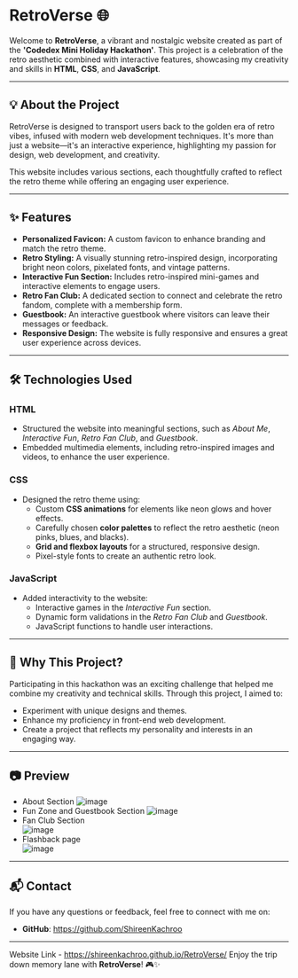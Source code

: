 # RetroVerse 🌐

Welcome to **RetroVerse**, a vibrant and nostalgic website created as part of the **'Codedex Mini Holiday Hackathon'**. This project is a celebration of the retro aesthetic combined with interactive features, showcasing my creativity and skills in **HTML**, **CSS**, and **JavaScript**.

---

## 💡 **About the Project**

RetroVerse is designed to transport users back to the golden era of retro vibes, infused with modern web development techniques. It's more than just a website—it's an interactive experience, highlighting my passion for design, web development, and creativity.

This website includes various sections, each thoughtfully crafted to reflect the retro theme while offering an engaging user experience.

---

## ✨ **Features**

- **Personalized Favicon:** A custom favicon to enhance branding and match the retro theme.
- **Retro Styling:** A visually stunning retro-inspired design, incorporating bright neon colors, pixelated fonts, and vintage patterns.
- **Interactive Fun Section:** Includes retro-inspired mini-games and interactive elements to engage users.
- **Retro Fan Club:** A dedicated section to connect and celebrate the retro fandom, complete with a membership form.
- **Guestbook:** An interactive guestbook where visitors can leave their messages or feedback.
- **Responsive Design:** The website is fully responsive and ensures a great user experience across devices.

---

## 🛠️ **Technologies Used**

### **HTML**
- Structured the website into meaningful sections, such as *About Me*, *Interactive Fun*, *Retro Fan Club*, and *Guestbook*.
- Embedded multimedia elements, including retro-inspired images and videos, to enhance the user experience.

### **CSS**
- Designed the retro theme using:
  - Custom **CSS animations** for elements like neon glows and hover effects.
  - Carefully chosen **color palettes** to reflect the retro aesthetic (neon pinks, blues, and blacks).
  - **Grid and flexbox layouts** for a structured, responsive design.
  - Pixel-style fonts to create an authentic retro look.

### **JavaScript**
- Added interactivity to the website:
  - Interactive games in the *Interactive Fun* section.
  - Dynamic form validations in the *Retro Fan Club* and *Guestbook*.
  - JavaScript functions to handle user interactions.

---

## 🌟 **Why This Project?**

Participating in this hackathon was an exciting challenge that helped me combine my creativity and technical skills. Through this project, I aimed to:
- Experiment with unique designs and themes.
- Enhance my proficiency in front-end web development.
- Create a project that reflects my personality and interests in an engaging way.

---

## 📷 **Preview**
- About Section
![image](https://github.com/user-attachments/assets/8eddb682-f638-4428-92ae-f6a968a08fa2)
- Fun Zone and Guestbook Section
![image](https://github.com/user-attachments/assets/bc636622-65d8-454c-a5a0-a5aff9a63692)
- Fan Club Section<br>
![image](https://github.com/user-attachments/assets/2dbfe8ab-ffe8-406a-99db-0ac96bdd547e)
- Flashback page<br>
![image](https://github.com/user-attachments/assets/a19b0124-1349-49bc-8fa0-acf8cec926d9)

---


## 📬 **Contact**

If you have any questions or feedback, feel free to connect with me on:
- **GitHub**: https://github.com/ShireenKachroo

---

Website Link - https://shireenkachroo.github.io/RetroVerse/
Enjoy the trip down memory lane with **RetroVerse**! 🎮✨
